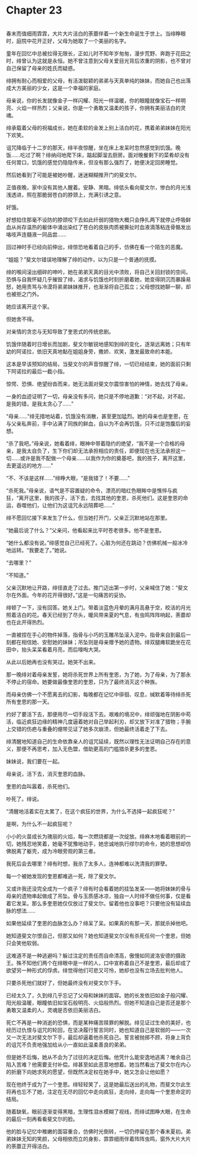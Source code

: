 # Chapter 23

<br>
春末而值细雨霏霏，大片大片洁白的荼蘼伴着一个新生命诞生于世上。当绯睁眼时，庭院中花开正好，父母为她取了一个美丽的名字。

童年在回忆中总被拉得无限长，正如儿时不知年岁匆匆，漫步荒野、奔跑于花田之时，绯曾认为这就是永恒。她不曾注意到父母关爱目光背后浓重的阴影，也不曾对自己保留了母亲的姓氏而疑惑。

绯拥有耐心而相爱的父母，有活泼聪颖的弟弟与天真单纯的妹妹，而她自己也出落成大方美丽的少女，这是一个幸福的家庭。

母亲说，你的长发就像金子一样闪耀、阳光一样温暖，你的眼瞳就像宝石一样明亮、火焰一样热烈；父亲说，你是一个勇敢又温柔的孩子，你拥有美丽洁白的灵魂。

绯承载着父母的祝福成长，她在柔软的金发上别上洁白的花，携着弟弟妹妹在阳光下欢笑。

诅咒降临于十二岁的那天，绯半夜惊醒，坐在床上发呆时忽然感觉到饥饿。晚饭……吃过了啊？绯纳闷地爬下床，踮起脚溜去厨房。面对晚餐剩下的菜肴却没有任何胃口，饥饿的感觉仍隐隐传来，但没有那么强烈了，她便决定回房睡觉。

然后她看到了可能是被她吵醒，迷迷糊糊推开门的斐文尔。

正值夜晚，家中没有其他人醒着。安静、黑暗。绯低头看向斐文尔，惨白的月光浅浅透进，照在那脆弱苍白的脖颈上，充满引诱之意。

好饿。

好想掐住那毫不设防的脖颈咬下去如此纤弱的猎物大概只会挣扎两下就停止呼吸鲜血从尚存温热的躯体中涌出染红了苍白的皮肤肉质被撕扯时血液滴落粘连骨骼发出咯吱声连髓液一同品尝……

回过神时手已经向前伸出，绯惊恐地看着自己的手，仿佛在看一个陌生的恶魔。

“姐姐？”斐文尔错误地理解了绯的动作，以为只是一个普通的抚摸。

绯的喉间滚出细碎的呻吟，她在弟弟天真的目光中溃败，将自己关回封锁的空间。恐惧与自我怀疑几乎摧毁了绯，渴求与饥饿也时刻折磨着她，她变得阴沉而暴躁易怒，她用责骂与冷漠将弟弟妹妹推开，也渐渐将自己孤立；父母想找她聊一聊，却也被拒之门外。

她应该离开这个家。

但她舍不得。

对亲情的贪恋与无知导致了奎恩式的传统悲剧。

饥饿伴随着时日增长而加剧，斐文尔敏锐地感知到绯的变化，逐渐远离她；只有年幼的阿诺拉，依旧天真地黏在姐姐身旁，撒娇、欢笑，激发最致命的本能。

这本是早该预知的结局，当斐文尔的声音惊醒了绯，一切已经结束，她的面前只剩下阿诺拉的最后一截小指。

惊愕、恐惧、绝望纷沓而来，她无法面对斐文尔震惊害怕的神情，她去找了母亲。

一身的血迹证明了一切，母亲没有多问，她只是不停地道歉：“对不起，对不起，是我的错，是我太贪心了……”

“母亲……”绯无措地站着，饥饿没有消散，甚至更加猛烈。她的母亲也是奎恩，在与父亲私奔前，手中沾满了同族的鲜血，自以为不会再饥饿，只不过是饱腹后的妄想。

“杀了我吧。”母亲说，她看着绯，眼神中带着隐约的绝望，“我不是一个合格的母亲，是我太自负了，生下你们却无法承担相应的责任，即便现在也无法承担这一切……或许是我不配做一个母亲……以我作为你的奠基吧，我的孩子，离开这里，去更遥远的地方……”

“不、不该是这样……”绯睁大眼，“是我错了！不要……”

“杀死我。”母亲说，语气是不容置疑的命令，漂亮的暗红色眼眸中是憔悴与疯狂，“离开这里，我的孩子，活下去，去找其他的奎恩，杀死他们。这是奎恩的命运，吞噬他们，让他们为这诅咒永远陪葬吧……”

绯不愿回忆接下来发生了什么，但当她打开门，父亲正沉默地站在那里。

“她最后说了什么？”父亲问，他看起来比平时苍老很多。他不是奎恩。

“她什么都没有说。”绯感觉自己已经死了。心脏为何还在跳动？仿佛机械一般冰冷地运转。“我要走了。”她说。

“去哪里？”

“不知道。”

父亲沉默地让开路，绯径直走了过去。推门迈出第一步时，父亲喊住了她：“斐文尔在外面。今年的花开得很好。”这是一句痛苦的妥协。

绯顿了一下，没有回答。她关上门。带着淡蓝色月晕的满月高悬于空，皎洁的月光照着洁白的花。春天已经到了尽头，暖风带来夏的气息，有虫鸣阵阵响起，荼蘼却也在此开得热烈。

一直被捏在手心的物件掉落，指骨与小巧的玉雕吊坠滚入泥中。指骨来自到最后一刻都在相信她、安慰她的妹妹；吊坠则是母亲赠予她的遗物。绯双腿瘫软跪坐在花田中，抬头呆呆看着月亮，而后嚎啕大哭。

从此以后她再也没有哭过。她哭不出来。

那一晚绯对着母亲发誓，她将杀死世界上所有奎恩，为了她，为了母亲，为了那永不停止的宿命。她要做最像奎恩的奎恩，只为了最终消灭这个种族。

而母亲仿佛一个不愿离去的幻影，每晚都在记忆中徘徊、叹息，缄默着等待绯杀死所有奎恩的那一天。

约好了要活下去，那便用尽一切手段活下去。艰难的境况中，绯顽强地在阴影中苟活，临近疯狂边缘的精神几度逼着她对自己举起利刃，却又放下对准了猎物；手腕上交错的伤疤与重叠的绷带见证了她多次崩溃，但她最终活着走了下去。

绯清醒地知道自己的生命依靠亲人的诅咒延续，既然以理性无法证明自己存在的意义，那便不再思考，加入无色盟，借助更高的门槛猎杀更多的奎恩。

妹妹说，我们要在一起。

母亲说，活下去，消灭奎恩的血脉。

奎恩的血叫嚣着，杀死他们。

吵死了。绯说。

“清醒地活着实在太累了，在这个疯狂的世界，为什么不选择一起疯狂呢？”

是啊，为什么不一起疯狂呢？

小小的火苗成长为瑰丽的火焰，每一次燃烧都是一次绽放。绯麻木地看着眼前的一切，她残忍地笑着，她毫不犹豫地动手，她忠诚地执行缪尔的命令，她的思想却仿佛脱离了躯壳，成为冷眼旁观的第三者。

我死后会去哪里？绯有时想，我杀了太多人，连神都难以洗清我的罪孽。

每一个被她发现的奎恩都难逃一死，除了斐文尔。

又或许我还没完全成为一个疯子？绯有时会看着她的挂坠发呆——她将妹妹的骨与母亲的遗物串起做成了吊坠。骨与玉质感冰凉，独自一人时绯不做任何事，仅是看着它发呆。那么多奎恩她仅仅放过了斐文尔。留着他也没事吧？只要他没有延续血脉的想法……

如果他延续了奎恩的血脉怎么办？绯呆了呆。如果真的有那一天，那就杀掉他吧。

她知道斐文尔恨自己，但那又如何？她也知道斐文尔没有杀死任何一个奎恩，但她只会笑他软弱。

这难道不是一种逃避吗？躲过注定的责任而自命清高，傲慢如同波洛安德的摄政王。殊不知他们两个在绯眼中是一样的人，口中宣称着自己不是奎恩，最后却成了欲望另一种形式的俘虏。绯觉得他们可悲又可怜，她却也没有立场去批判他人。

只要杀死他们就好了，但她最终没有对斐文尔下手。

已经太久了，久到绯几乎忘记了父母和妹妹的面容。她的长发依旧如金子般闪耀、阳光般温暖，眼瞳依旧如宝石般明亮、火焰般热烈。但她不知道自己是否还是那个勇敢又温柔的人，灵魂是否依旧美丽洁白。

死亡不再是一种消逝的恐惧，而是某种痛苦赎罪的解脱。绯见证过生命的美好，也经历过仇恨与诅咒的轮回，在坚决履行誓言同时，她也知道自己是软弱的——一次又一次无法对斐文尔下手，最后却逼着他杀死自己。誓言被抛掷不顾，将身上背负的诅咒不负责地强加给从小一直如此温柔善良的弟弟。

但是她不后悔，她从不会为了过往的决定后悔。他凭什么能安逸地逃离？唯余自己陷入苦难？他需要支付补偿。绯甚至如此恶意地想着。她当然看出了斐文尔在内心的折磨下向她求死的愿望，但既然决定权在她手中，她又怎会让他如愿？

现在他终于成为了一个奎恩。绯轻轻笑了，这是她最后送出的礼物，而斐文尔此生将再也忘不了她，注定在无尽的回忆中走向疯狂，走向绯，走向每一个奎恩命定的结局。

随着缺氧，眼前逐渐变得黑暗，生理性泪水模糊了视线，而绯试图睁大眼，在生命的最后一刻再看看斐文尔的脸。

他的脸与记忆中稚嫩的面容重合，仿佛时光倒转，一切仍停留在那个春末夏初。弟弟妹妹无知的笑颜，父母相依而立的身影，霏霏细雨伴着阵阵虫鸣，窗外大片大片的荼蘼正开得洁白。
